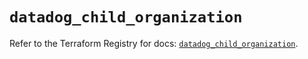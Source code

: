 # `datadog_child_organization`

Refer to the Terraform Registry for docs: [`datadog_child_organization`](https://registry.terraform.io/providers/datadog/datadog/3.63.0/docs/resources/child_organization).
